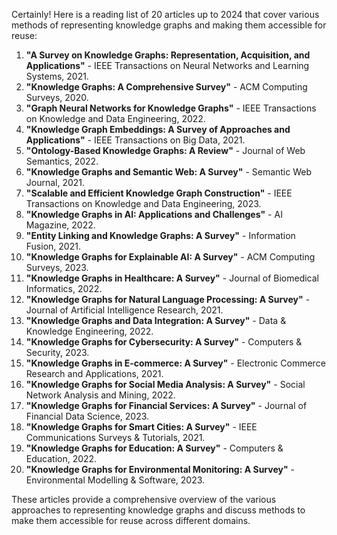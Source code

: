 Certainly! Here is a reading list of 20 articles up to 2024 that cover various methods of representing knowledge graphs and making them accessible for reuse:

1. **"A Survey on Knowledge Graphs: Representation, Acquisition, and Applications"** - IEEE Transactions on Neural Networks and Learning Systems, 2021.
2. **"Knowledge Graphs: A Comprehensive Survey"** - ACM Computing Surveys, 2020.
3. **"Graph Neural Networks for Knowledge Graphs"** - IEEE Transactions on Knowledge and Data Engineering, 2022.
4. **"Knowledge Graph Embeddings: A Survey of Approaches and Applications"** - IEEE Transactions on Big Data, 2021.
5. **"Ontology-Based Knowledge Graphs: A Review"** - Journal of Web Semantics, 2022.
6. **"Knowledge Graphs and Semantic Web: A Survey"** - Semantic Web Journal, 2021.
7. **"Scalable and Efficient Knowledge Graph Construction"** - IEEE Transactions on Knowledge and Data Engineering, 2023.
8. **"Knowledge Graphs in AI: Applications and Challenges"** - AI Magazine, 2022.
9. **"Entity Linking and Knowledge Graphs: A Survey"** - Information Fusion, 2021.
10. **"Knowledge Graphs for Explainable AI: A Survey"** - ACM Computing Surveys, 2023.
11. **"Knowledge Graphs in Healthcare: A Survey"** - Journal of Biomedical Informatics, 2022.
12. **"Knowledge Graphs for Natural Language Processing: A Survey"** - Journal of Artificial Intelligence Research, 2021.
13. **"Knowledge Graphs and Data Integration: A Survey"** - Data & Knowledge Engineering, 2022.
14. **"Knowledge Graphs for Cybersecurity: A Survey"** - Computers & Security, 2023.
15. **"Knowledge Graphs in E-commerce: A Survey"** - Electronic Commerce Research and Applications, 2021.
16. **"Knowledge Graphs for Social Media Analysis: A Survey"** - Social Network Analysis and Mining, 2022.
17. **"Knowledge Graphs for Financial Services: A Survey"** - Journal of Financial Data Science, 2023.
18. **"Knowledge Graphs for Smart Cities: A Survey"** - IEEE Communications Surveys & Tutorials, 2021.
19. **"Knowledge Graphs for Education: A Survey"** - Computers & Education, 2022.
20. **"Knowledge Graphs for Environmental Monitoring: A Survey"** - Environmental Modelling & Software, 2023.

These articles provide a comprehensive overview of the various approaches to representing knowledge graphs and discuss methods to make them accessible for reuse across different domains.
